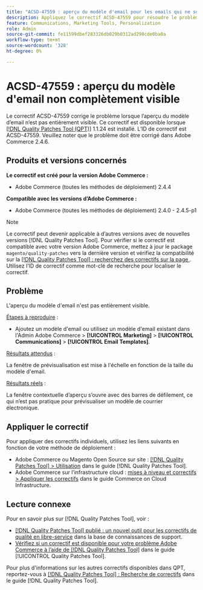 ```yaml
---
title: "ACSD-47559 : aperçu du modèle d'email pour les emails qui ne sont pas entièrement visibles"
description: Appliquez le correctif ACSD-47559 pour résoudre le problème Adobe Commerce en raison duquel l’aperçu du modèle d’email n’est pas entièrement visible.
feature: Communications, Marketing Tools, Personalization
role: Admin
source-git-commit: fe11599dbef283326db029b0312ad290cde0ba0a
workflow-type: tm+mt
source-wordcount: '328'
ht-degree: 0%

---
```


# ACSD-47559 : aperçu du modèle d&#39;email non complètement visible

Le correctif ACSD-47559 corrige le problème lorsque l’aperçu du modèle d’email n’est pas entièrement visible. Ce correctif est disponible lorsque [[!DNL Quality Patches Tool (QPT)]](https://experienceleague.adobe.com/docs/commerce-knowledge-base/kb/announcements/commerce-announcements/magento-quality-patches-released-new-tool-to-self-serve-quality-patches.html?lang=fr) 1.1.24 est installé. L’ID de correctif est ACSD-47559. Veuillez noter que le problème doit être corrigé dans Adobe Commerce 2.4.6.

## Produits et versions concernés

**Le correctif est créé pour la version Adobe Commerce :**

* Adobe Commerce (toutes les méthodes de déploiement) 2.4.4

**Compatible avec les versions d’Adobe Commerce :**

* Adobe Commerce (toutes les méthodes de déploiement) 2.4.0 - 2.4.5-p1

>[!NOTE]
>
>Le correctif peut devenir applicable à d’autres versions avec de nouvelles versions [!DNL Quality Patches Tool]. Pour vérifier si le correctif est compatible avec votre version Adobe Commerce, mettez à jour le package `magento/quality-patches` vers la dernière version et vérifiez la compatibilité sur la [[!DNL Quality Patches Tool] : recherchez des correctifs sur la page ](https://experienceleague.adobe.com/tools/commerce-quality-patches/index.html?lang=fr). Utilisez l’ID de correctif comme mot-clé de recherche pour localiser le correctif.

## Problème

L&#39;aperçu du modèle d&#39;email n&#39;est pas entièrement visible.

<u>Étapes à reproduire</u> :

* Ajoutez un modèle d&#39;email ou utilisez un modèle d&#39;email existant dans l&#39;Admin Adobe Commerce > **[!UICONTROL Marketing]** > **[!UICONTROL Communications]** > **[!UICONTROL Email Templates]**.

<u>Résultats attendus</u> :

La fenêtre de prévisualisation est mise à l&#39;échelle en fonction de la taille du modèle d&#39;email.

<u>Résultats réels</u> :

La fenêtre contextuelle d’aperçu s’ouvre avec des barres de défilement, ce qui n’est pas pratique pour prévisualiser un modèle de courrier électronique.

## Appliquer le correctif

Pour appliquer des correctifs individuels, utilisez les liens suivants en fonction de votre méthode de déploiement :

* Adobe Commerce ou Magento Open Source sur site : [[!DNL Quality Patches Tool] > Utilisation](/help/tools/quality-patches-tool/usage.md) dans le guide [!DNL Quality Patches Tool].
* Adobe Commerce sur l’infrastructure cloud : [mises à niveau et correctifs > Appliquer les correctifs](https://experienceleague.adobe.com/docs/commerce-cloud-service/user-guide/develop/upgrade/apply-patches.html?lang=fr) dans le guide Commerce on Cloud Infrastructure.

## Lecture connexe

Pour en savoir plus sur [!DNL Quality Patches Tool], voir :

* [[!DNL Quality Patches Tool] publié : un nouvel outil pour les correctifs de qualité en libre-service](https://experienceleague.adobe.com/fr/docs/commerce-knowledge-base/kb/announcements/commerce-announcements/magento-quality-patches-released-new-tool-to-self-serve-quality-patches) dans la base de connaissances de support.
* [Vérifiez si un correctif est disponible pour votre problème Adobe Commerce à l’aide de  [!DNL Quality Patches Tool]](/help/tools/quality-patches-tool/patches-available-in-qpt/check-patch-for-magento-issue-with-magento-quality-patches.md) dans le guide [!UICONTROL Quality Patches Tool].


Pour plus d&#39;informations sur les autres correctifs disponibles dans QPT, reportez-vous à [[!DNL Quality Patches Tool] : Recherche de correctifs](https://experienceleague.adobe.com/tools/commerce-quality-patches/index.html?lang=fr) dans le guide [!DNL Quality Patches Tool].
